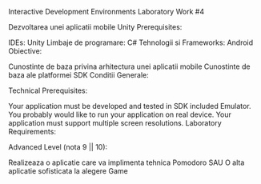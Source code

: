 Interactive Development Environments Laboratory Work #4


Dezvoltarea unei aplicatii mobile
Unity
Prerequisites:

IDEs: Unity
Limbaje de programare: C#
Tehnologii si Frameworks: Android
Obiective:

Cunostinte de baza privina arhitectura unei aplicatii mobile
Cunostinte de baza ale platformei SDK
Conditii Generale:

Technical Prerequisites:

Your application must be developed and tested in SDK included Emulator.
You probably would like to run your application on real device.
Your application must support multiple screen resolutions.
Laboratory Requirements:

Advanced Level (nota 9 || 10):

Realizeaza o aplicatie care va implimenta tehnica Pomodoro SAU
O alta aplicatie sofisticata la alegere
Game
